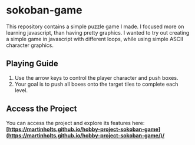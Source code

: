 # sokoban-game

This repository contains a simple puzzle game I made. I focused more on learning javascript, than having pretty graphics. I wanted to try out creating a simple game in javascript with different loops, while using simple ASCII character graphics.

## Playing Guide

1. Use the arrow keys to control the player character and push boxes.
2. Your goal is to push all boxes onto the target tiles to complete each level.

## Access the Project 

You can access the project and explore its features here: **[https://martinholts.github.io/hobby-project-sokoban-game](https://martinholts.github.io/hobby-project-sokoban-game/)/**
 
